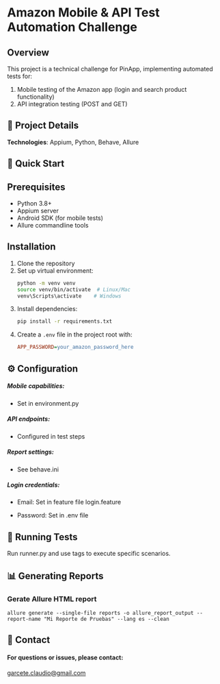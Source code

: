 # Amazon Mobile & API Test Automation Challenge

## Overview
This project is a technical challenge for PinApp, implementing automated tests for:
1. Mobile testing of the Amazon app (login and search product functionality)
2. API integration testing (POST and GET)

## 📌 Project Details
**Technologies**: Appium, Python, Behave, Allure  

## 🚀 Quick Start

## Prerequisites
- Python 3.8+
- Appium server
- Android SDK (for mobile tests)
- Allure commandline tools

## Installation
1. Clone the repository
2. Set up virtual environment:
   ```bash
   python -m venv venv
   source venv/bin/activate  # Linux/Mac
   venv\Scripts\activate    # Windows
3. Install dependencies:
    ```bash
   pip install -r requirements.txt
4. Create a `.env` file in the project root with:
   ```ini
   APP_PASSWORD=your_amazon_password_here
   
## ⚙ Configuration

##### Mobile capabilities: 
- Set in environment.py
##### API endpoints: 
- Configured in test steps
##### Report settings: 
- See behave.ini
##### Login credentials:
- Email: Set in feature file login.feature

- Password: Set in .env file

## 🏃 Running Tests

Run runner.py and use tags to execute specific scenarios.

## 📊 Generating Reports

### Gerate Allure HTML report
   
    allure generate --single-file reports -o allure_report_output --report-name "Mi Reporte de Pruebas" --lang es --clean
 
## 📧 Contact
#### For questions or issues, please contact:
garcete.claudio@gmail.com